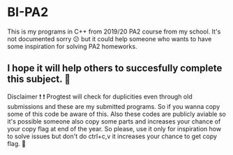 # BI-PA2
This is my programs in C++ from 2019/20 PA2 course from my school. It's not documented sorry 😕 but it could help someone who wants to have some inspiration for solving PA2 homeworks.

## I hope it will help others to succesfully complete this subject. 💚

Disclaimer ❗ ❗
Progtest will check for duplicities even through old submissions and these are my submitted programs. So if you wanna copy some of this code be aware of this. Also these codes are publicly aviable so it's possible someone also copy some parts and increases your chance of your copy flag at end of the year. So please, use it only for inspiration how to solve issues but don't do ctrl+c,v it increases your chance to get copy flag. 🚩
